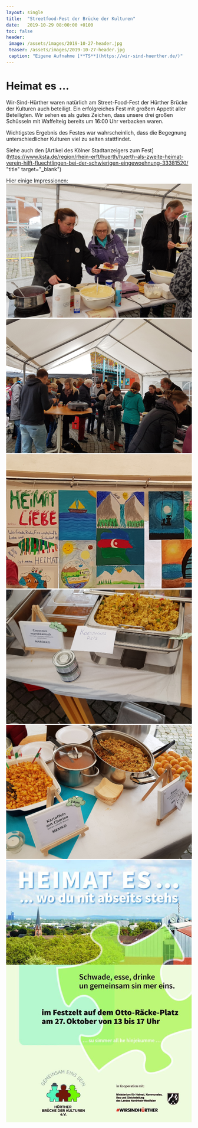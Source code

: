 ```yaml
---
layout: single
title:  "Streetfood-Fest der Brücke der Kulturen"
date:   2019-10-29 08:00:00 +0100
toc: false
header:
 image: /assets/images/2019-10-27-header.jpg
 teaser: /assets/images/2019-10-27-header.jpg
 caption: "Eigene Aufnahme [**TS**](https://wir-sind-huerther.de/)"
---
```

# Heimat es ...

Wir-Sind-Hürther waren natürlich am Street-Food-Fest der Hürther Brücke der Kulturen auch beteiligt. Ein erfolgreiches 
Fest mit großem Appetit aller Beteiligten. Wir sehen es als gutes Zeichen, dass unsere drei großen Schüsseln mit Waffelteig 
bereits um 16:00 Uhr verbacken waren.

Wichtigstes Ergebnis des Festes war wahrscheinlich, dass die Begegnung unterschiedlicher Kulturen viel zu selten stattfindet.

Siehe auch den [Artikel des Kölner Stadtanzeigers zum Fest](https://www.ksta.de/region/rhein-erft/huerth/huerth-als-zweite-heimat-verein-hilft-fluechtlingen-bei-der-schwierigen-eingewoehnung-33381520/ "title" target="_blank")

Hier einige Impressionen:
![Streetfood1](/assets/images/20191027_140956.jpg)
![Streetfood2](/assets/images/20191027_141015.jpg)
![Streetfood3](/assets/images/20191027_141040.jpg)
![Streetfood4](/assets/images/20191027_141842.jpg)
![Streetfood5](/assets/images/20191027_141929.jpg)
![Heimat_es](/assets/images/2019-10-10-heimat_es.jpg)
